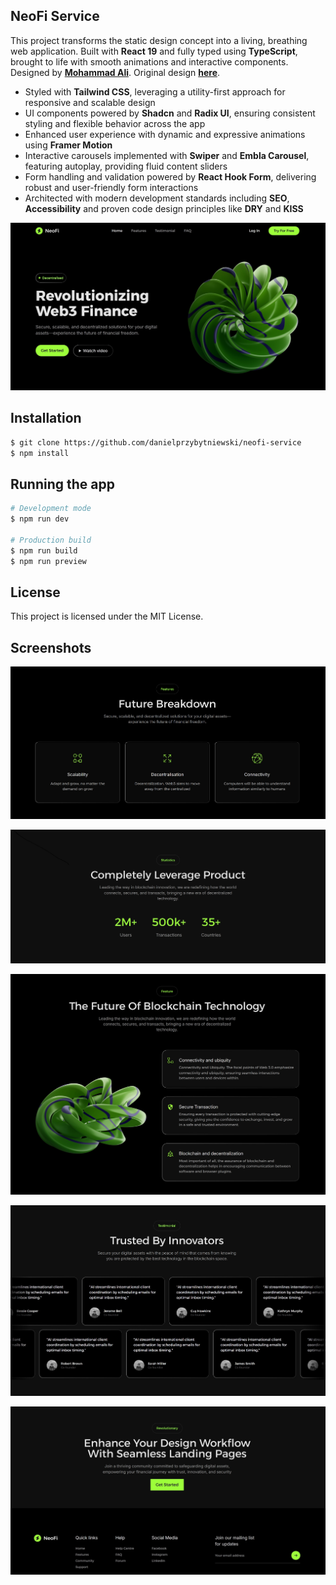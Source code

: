 ## NeoFi Service

This project transforms the static design concept into a living, breathing web application. Built with **React 19** and fully typed using **TypeScript**, brought to life with smooth animations and interactive components. Designed by **[Mohammad Ali](https://www.figma.com/@maliux)**. Original design **[here](https://www.figma.com/community/file/1472437465816738365/neofi-web3-landing-page)**.

- Styled with **Tailwind CSS**, leveraging a utility-first approach for responsive and scalable design
- UI components powered by **Shadcn** and **Radix UI**, ensuring consistent styling and flexible behavior across the app
- Enhanced user experience with dynamic and expressive animations using **Framer Motion**
- Interactive carousels implemented with **Swiper** and **Embla Carousel**, featuring autoplay, providing fluid content sliders
- Form handling and validation powered by **React Hook Form**, delivering robust and user-friendly form interactions
- Architected with modern development standards including **SEO**, **Accessibility** and proven code design principles like **DRY** and **KISS**

![hero-showcase](public/docs/hero-showcase.jpg)

## Installation

```bash
$ git clone https://github.com/danielprzybytniewski/neofi-service
$ npm install
```

## Running the app

```bash
# Development mode
$ npm run dev

# Production build
$ npm run build
$ npm run preview
```

## License

This project is licensed under the MIT License.

## Screenshots

![features-breakdown-showcase](public/docs/features-breakdown-showcase.jpg)

![stats-showcase](public/docs/stats-showcase.jpg)

![blockchain-feature-showcase](public/docs/blockchain-feature-showcase.jpg)

![testimonials-showcase](public/docs/testimonials-showcase.jpg)

![cta-footer-showcase](public/docs/cta-footer-showcase.jpg)
